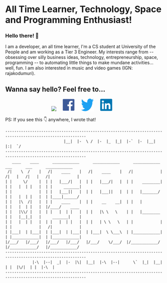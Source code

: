 <!--
----------------------------------------------------------------------------------------------------------
                          |__|  |-  \ /  |-  |_  |_|  |-`  |-  |__|      |:|  `/                          
----------------------------------------------------------------------------------------------------------
   ____    ____      ____________      ____________      ____________      ___      ___      ____________ 
 /|    \  /    |   /|    ____    |   /|    ____    |   /|            |   /|   |   /|   |   /|            |
| |     \/     |  | |   |___/|   |  | |   |___/|   |  | |    ________|  | |   |  | |   |  | |     _______|
| |            |  | |   |___||   |  | |   |___||   |  | |   |_______/   | |   |  | |   |  | |____|______/ 
| |   |\  /|   |  | |    ____    |  | |    __    __|  | |   |           | |   |  | |   |  |/____/    ____ 
| |   |\\/ |   |  | |   |  | |   |  | |   |\ \   \    | |   |________   | |   |__|_|   |     _______|    |
| |   |  | |   |  | |   |  | |   |  | |   | \ \   \   | |            |  | |            |   /|            |
| |___|  | |___|  | |___|  | |___|  | |___|  \ \___\  | |____________|  | |____________|  | |____________|
|/___/   |/___/   |/___/   |/___/   |/___/    \/___/  |/____________/   |/____________/   |/____________/ 
----------------------------------------------------------------------------------------------------------
            |-\  |--|  _|  |-  |\|  |__|  |-\  |--|      \`  |_|  |__|  | |  |\/|  | |  |-\  |            
----------------------------------------------------------------------------------------------------------
-->

# <span text-align=center>All Time Learner, Technology, Space and Programming Enthusiast!</span>
### Hello there! 👋

I am a developer, an all time learner, I'm a CS student at University of the People and am working as a Tier 3 Engineer. My interests range from -- obsessing over silly business ideas, technology, entrepreneurship, space, programming -- to automating little things to make mundane activities... well, fun. I am also interested in music and video games (IGN: rajakodumuri).

## <span text-align=center>Wanna say hello? Feel free to...</span>

<div align=center>
  <a href='mailto:rajakodumuri@gmail.com'><img src='https://img-premium.flaticon.com/png/512/2875/premium/2875435.png?token=exp=1628475983~hmac=f1f5ffedbb3b38c613f0f8095aea76f3' width='40'/></a>&nbsp;&nbsp;&nbsp;&nbsp;
  <a href='https://www.facebook.com/rajakodumuri'><img src='https://github.com/devicons/devicon/blob/master/icons/facebook/facebook-original.svg' width='40'/></a>&nbsp;&nbsp;&nbsp;&nbsp;
  <a href='https://www.twitter.com/rajakodumuri'><img src='https://github.com/devicons/devicon/blob/master/icons/twitter/twitter-original.svg' width='40'/></a>&nbsp;&nbsp;&nbsp;&nbsp;
  <a href='https://www.linkedin.com/in/rajakodumuri'><img src='https://github.com/devicons/devicon/blob/master/icons/linkedin/linkedin-original.svg' width='40'/></a>&nbsp;&nbsp;&nbsp;&nbsp;
</div>

PS: If you see this 👇 anywhere, I wrote that!
```
----------------------------------------------------------------------------------------------------------
                          |__|  |-  \ /  |-  |_  |_|  |-`  |-  |__|      |:|  `/                          
----------------------------------------------------------------------------------------------------------
   ____    ____      ____________      ____________      ____________      ___      ___      ____________ 
 /|    \  /    |   /|    ____    |   /|    ____    |   /|            |   /|   |   /|   |   /|            |
| |     \/     |  | |   |___/|   |  | |   |___/|   |  | |    ________|  | |   |  | |   |  | |     _______|
| |            |  | |   |___||   |  | |   |___||   |  | |   |_______/   | |   |  | |   |  | |____|______/ 
| |   |\  /|   |  | |    ____    |  | |    __    __|  | |   |           | |   |  | |   |  |/____/    ____ 
| |   |\\/ |   |  | |   |  | |   |  | |   |\ \   \    | |   |________   | |   |__|_|   |     _______|    |
| |   |  | |   |  | |   |  | |   |  | |   | \ \   \   | |            |  | |            |   /|            |
| |___|  | |___|  | |___|  | |___|  | |___|  \ \___\  | |____________|  | |____________|  | |____________|
|/___/   |/___/   |/___/   |/___/   |/___/    \/___/  |/____________/   |/____________/   |/____________/ 
----------------------------------------------------------------------------------------------------------
            |-\  |--|  _|  |-  |\|  |__|  |-\  |--|      \`  |_|  |__|  | |  |\/|  | |  |-\  |            
----------------------------------------------------------------------------------------------------------
```

<!--
**rajakodumuri/rajakodumuri** is a ✨ _special_ ✨ repository because its `README.md` (this file) appears on your GitHub profile.

Here are some ideas to get you started:

- 🔭 I’m currently working on ...
- 🌱 I’m currently learning ...
- 👯 I’m looking to collaborate on ...
- 🤔 I’m looking for help with ...
- 💬 Ask me about ...
- 📫 How to reach me: ...
- 😄 Pronouns: ...
- ⚡ Fun fact: ...
-->
